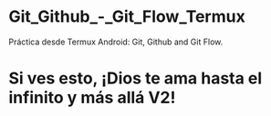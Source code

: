 # Git_Github_-_Git_Flow_Termux
Práctica desde Termux Android: Git, Github and Git Flow.
# Si ves esto, ¡Dios te ama hasta el infinito y más allá V2!